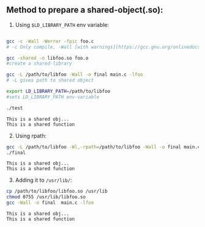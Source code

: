 ## Method to prepare a shared-object(.so):

1. Using `$LD_LIBRARY_PATH` env variable:

```bash

gcc -c -Wall -Werror -fpic foo.c 
# -c Only compile, -Wall [with warnings](https://gcc.gnu.org/onlinedocs/gcc/Warning-Options.html#index-Wall), -Werror report errors, -fpic [position independent code](https://stackoverflow.com/questions/5311515/gcc-fpic-option)(like without compiler optimizations)

gcc -shared -o libfoo.so foo.o
#create a shared-library 

gcc -L /path/to/libfoo -Wall -o final main.c -lfoo
# -L gives path to shared object

export LD_LIBRARY_PATH=/path/to/libfoo
#sets LD_LIBRARY_PATH env-variable

./test
```

```text
This is a shared obj...
This is a shared function
```

2. Using rpath:

```bash
gcc -L /path/to/libfoo -Wl,-rpath=/path/to/libfoo -Wall -o final main.c -lfoo
./final
```
```text
This is a shared obj...
This is a shared function
```


3. Adding it to `/usr/lib/`:

```bash
cp /path/to/libfoo/libfoo.so /usr/lib
chmod 0755 /usr/lib/libfoo.so
gcc -Wall -o final  main.c -lfoo
```
```text
This is a shared obj...
This is a shared function
```

